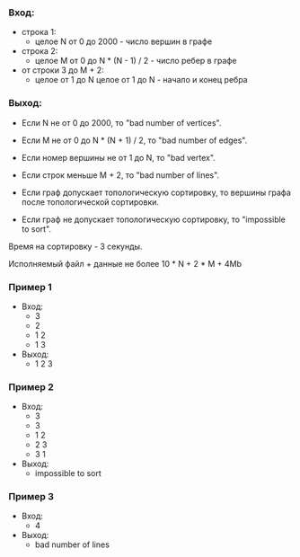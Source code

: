 ### Вход:
* строка 1:
	* целое N от 0 до 2000 - число вершин в графе
* строка 2:
	* целое M от 0 до N * (N - 1) / 2 - число ребер в графе
* от строки 3 до M + 2:
	* целое от 1 до N целое от 1 до N - начало и конец ребра

### Выход:
* Если N не от 0 до 2000, то "bad number of vertices".
* Если M не от 0 до N * (N + 1) / 2, то "bad number of edges".
* Если номер вершины не от 1 до N, то "bad vertex".
* Если строк меньше M + 2, то "bad number of lines".

* Если граф допускает топологическую сортировку, то вершины графа после топологической сортировки.

* Если граф не допускает топологическую сортировку, то "impossible to sort".

Время на сортировку - 3 секунды.

Исполняемый файл + данные не более 10 * N + 2 * M + 4Mb

### Пример 1
* Вход:
  * 3
  * 2
  * 1 2
  * 1 3
* Выход:
  * 1 2 3

### Пример 2
* Вход:
  * 3
  * 3
  * 1 2
  * 2 3
  * 3 1
* Выход:
  * impossible to sort

### Пример 3
* Вход:
  * 4
* Выход:
  * bad number of lines
